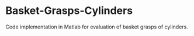 # Basket-Grasps-Cylinders
 Code implementation in Matlab for evaluation of basket grasps of cylinders.
